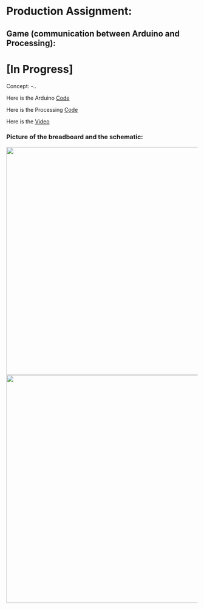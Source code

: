 # Production Assignment:
## Game (communication between Arduino and Processing): 

# [In Progress]

Concept:
-..

Here is the Arduino [Code](-)

Here is the Processing [Code](-)

Here is the [Video](-)



### **Picture of the breadboard and the schematic:**

<img src="-" width=600 align=center> 

<img src="-" width=600 align=center>  
